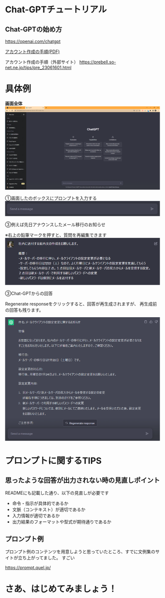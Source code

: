 # Chat-GPTチュートリアル

## Chat-GPTの始め方
https://openai.com/chatgpt

[アカウント作成の手順(PDF)](chat-gpt_startup.pdf)

アカウント作成の手順（外部サイト）
https://prebell.so-net.ne.jp/tips/pre_23061601.html


# 具体例
**画面全体**
![画面全体](gptshot01.png)

①画面したのボックスにプロンプトを入力する
![ボックス](gptshot02.png)

③例えば先日アナウンスしたメール移行のお知らせ

※右上の鉛筆マークを押すと、質問を再編集できます
![メール案](gptshot03.png)

③Chat-GPTからの回答

Regenerate responseをクリックすると、回答が再生成されますが、
再生成前の回答も残ります。

![回答](gptshot04.png)


# プロンプトに関するTIPS
## 思ったような回答が出力されない時の見直しポイント

READMEにも記載した通り、以下の見直しが必要です
- 命令・指示が具体的であるか
- 文脈（コンテキスト）が適切であるか
- 入力情報が適切であるか
- 出力結果のフォーマットや型式が期待通りであるか

## プロンプト例
プロンプト例のコンテンツを用意しようと思っていたところ、すでに文例集のサイトが立ち上がってました。
すごい

https://prompt.quel.jp/

# さあ、はじめてみましょう！
